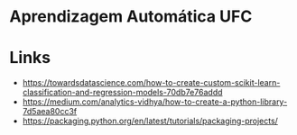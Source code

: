 # Aprendizagem Automática UFC

# Links
- https://towardsdatascience.com/how-to-create-custom-scikit-learn-classification-and-regression-models-70db7e76addd
- https://medium.com/analytics-vidhya/how-to-create-a-python-library-7d5aea80cc3f
- https://packaging.python.org/en/latest/tutorials/packaging-projects/